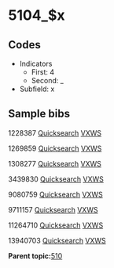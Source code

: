 # 5104\_$x

## Codes

-   Indicators
    -   First: 4
    -   Second: \_
-   Subfield: x

## Sample bibs

1228387 [Quicksearch](https://search.library.yale.edu/catalog/1228387) [VXWS](http://prodorbis.library.yale.edu:7014/vxws/GetHoldingsService?bibId=1228387)

1269859 [Quicksearch](https://search.library.yale.edu/catalog/1269859) [VXWS](http://prodorbis.library.yale.edu:7014/vxws/GetHoldingsService?bibId=1269859)

1308277 [Quicksearch](https://search.library.yale.edu/catalog/1308277) [VXWS](http://prodorbis.library.yale.edu:7014/vxws/GetHoldingsService?bibId=1308277)

3439830 [Quicksearch](https://search.library.yale.edu/catalog/3439830) [VXWS](http://prodorbis.library.yale.edu:7014/vxws/GetHoldingsService?bibId=3439830)

9080759 [Quicksearch](https://search.library.yale.edu/catalog/9080759) [VXWS](http://prodorbis.library.yale.edu:7014/vxws/GetHoldingsService?bibId=9080759)

9711157 [Quicksearch](https://search.library.yale.edu/catalog/9711157) [VXWS](http://prodorbis.library.yale.edu:7014/vxws/GetHoldingsService?bibId=9711157)

11264710 [Quicksearch](https://search.library.yale.edu/catalog/11264710) [VXWS](http://prodorbis.library.yale.edu:7014/vxws/GetHoldingsService?bibId=11264710)

13940703 [Quicksearch](https://search.library.yale.edu/catalog/13940703) [VXWS](http://prodorbis.library.yale.edu:7014/vxws/GetHoldingsService?bibId=13940703)

**Parent topic:**[510](../../tags/510/510.md)

